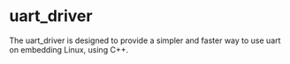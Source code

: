 # uart_driver
The uart_driver is designed to provide a simpler and faster way to use uart on embedding Linux, using C++.
